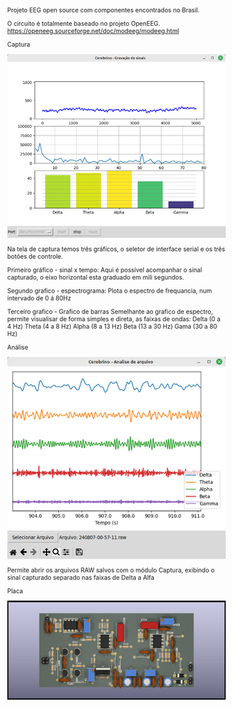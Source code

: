 Projeto EEG open source com componentes encontrados no Brasil.

O circuito é totalmente baseado no projeto OpenEEG.
https://openeeg.sourceforge.net/doc/modeeg/modeeg.html

Captura

![Captura](captura.png)

Na tela de captura temos três gráficos, o seletor de interface serial e os três botões de controle.

Primeiro gráfico - sinal x tempo:
Aqui é possível acompanhar o sinal capturado, o eixo horizontal esta graduado em mili segundos.

Segundo grafico - espectrograma:
Plota o espectro de frequancia, num intervado de 0 á 80Hz

Terceiro grafico - Grafico de barras
Semelhante ao grafico de espectro, permite visualisar de forma simples e direta, as faixas de ondas:
Delta (0 a 4 Hz)
Theta (4 a 8 Hz)
Alpha (8 a 13 Hz)
Beta (13 a 30 Hz)
Gama (30 a 80 Hz)

Análise

![Análise](analise.png)

Permite abrir os arquivos RAW salvos com o módulo Captura, exibindo o sinal capturado separado nas faixas de Delta a Alfa

Placa

![Placa](placa.png)
